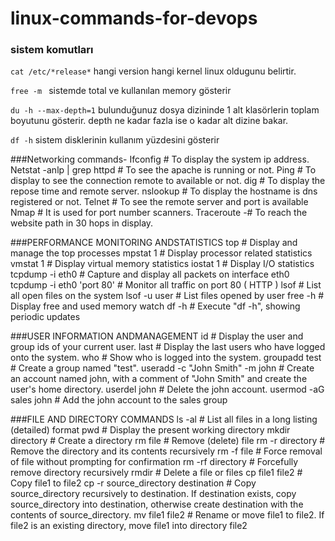 # linux-commands-for-devops


### sistem komutları

```cat /etc/*release*```   hangi version hangi kernel linux oldugunu belirtir.

```free -m ```             sistemde total ve kullanılan memory gösterir

```du -h --max-depth=1```  bulunduğunuz dosya dizininde 1 alt klasörlerin toplam boyutunu gösterir. depth ne kadar fazla ise o kadar alt dizine bakar.

```df -h```                sistem disklerinin kullanım yüzdesini gösterir


###Networking commands-
Ifconfig # To display the system ip address.
Netstat -anlp | grep httpd # To see the apache is running or not.
Ping <hostname> # To display to see the connection remote to available or not.
dig <hostname> # To display the repose time and remote server.
nslookup <hostname> # To display the hostname is dns registered or not.
Telnet <hostname portnum> # To see the remote server and port is available
Nmap <hostname> # It is used for port number scanners.
Traceroute <hostname> -# To reach the website path in 30 hops in display.

###PERFORMANCE MONITORING ANDSTATISTICS
top # Display and manage the top processes
mpstat 1 # Display processor related statistics
vmstat 1 # Display virtual memory statistics
iostat 1 # Display I/O statistics
tcpdump -i eth0 # Capture and display all packets on interface eth0 tcpdump -i eth0 'port 80' # Monitor all traffic on port 80 ( HTTP )
lsof # List all open files on the system
lsof -u user # List files opened by user
free -h # Display free and used memory
watch df -h # Execute "df -h", showing periodic updates

###USER INFORMATION ANDMANAGEMENT
id # Display the user and group ids of your current user.
last # Display the last users who have logged onto the system.
who # Show who is logged into the system.
groupadd test # Create a group named "test".
useradd -c "John Smith" -m john # Create an account named john, with a
comment of "John Smith" and create the user's home directory.
userdel john # Delete the john account.
usermod -aG sales john # Add the john account to the sales group

###FILE AND DIRECTORY COMMANDS
ls -al # List all files in a long listing (detailed) format
pwd # Display the present working directory
mkdir directory # Create a directory
rm file # Remove (delete) file
rm -r directory # Remove the directory and its contents recursively
rm -f file # Force removal of file without prompting for confirmation
rm -rf directory # Forcefully remove directory recursively
rmdir # Delete a file or files
cp file1 file2 # Copy file1 to file2
cp -r source_directory destination # Copy source_directory recursively to destination.
If destination exists, copy source_directory into destination, otherwise create destination with the contents of source_directory.
mv file1 file2 # Rename or move file1 to file2. If file2 is an existing directory, move file1 into directory file2
